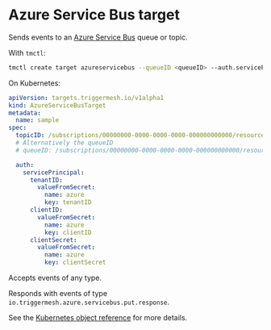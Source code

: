 # Azure Service Bus target

Sends events to an [Azure Service Bus](https://learn.microsoft.com/en-us/azure/service-bus-messaging/service-bus-messaging-overview) queue or topic.

With `tmctl`:

```sh
tmctl create target azureservicebus --queueID <queueID> --auth.servicePrincipal.tenantID <tenantID> --auth.servicePrincipal.clientID <clientID> --auth.servicePrincipal.clientSecret <clientSecret>
```

On Kubernetes:

```yaml
apiVersion: targets.triggermesh.io/v1alpha1
kind: AzureServiceBusTarget
metadata:
  name: sample
spec:
  topicID: /subscriptions/00000000-0000-0000-0000-000000000000/resourceGroups/MyGroup/providers/Microsoft.ServiceBus/namespaces/MyNamespace/topics/MyTopic
  # Alternatively the queueID
  # queueID: /subscriptions/00000000-0000-0000-0000-000000000000/resourceGroups/MyGroup/providers/Microsoft.ServiceBus/namespaces/MyNamespace/queues/MyQueue

  auth:
    servicePrincipal:
      tenantID:
        valueFromSecret:
          name: azure
          key: tenantID
      clientID:
        valueFromSecret:
          name: azure
          key: clientID
      clientSecret:
        valueFromSecret:
          name: azure
          key: clientSecret
```

Accepts events of any type. 

Responds with events of type `io.triggermesh.azure.servicebus.put.response`.

See the [Kubernetes object reference](../../reference/targets/#targets.triggermesh.io/v1alpha1.AzureServiceBusTarget) for more details.

